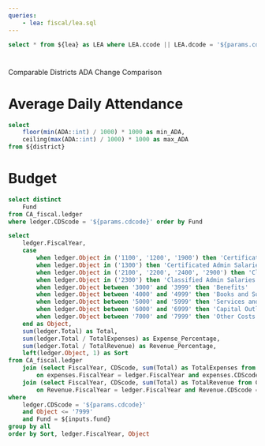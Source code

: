 ```yaml
---
queries:
    - lea: fiscal/lea.sql
---
```


```sql district
select * from ${lea} as LEA where LEA.ccode || LEA.dcode = '${params.cdcode}'
```

# <Value data={district} column=district/>

<LinkButton url='/CA-fiscal/{params.cdcode}/comparison-group'>
Comparable Districts
</LinkButton>

<LinkButton url='/CA-fiscal/{params.cdcode}/ada'>
ADA Change Comparison
</LinkButton>

# Average Daily Attendance

```sql chart_stats
select
    floor(min(ADA::int) / 1000) * 1000 as min_ADA,
    ceiling(max(ADA::int) / 1000) * 1000 as max_ADA
from ${district}
```

<LineChart
    data={district}
    x=year
    y=ADA
    yMin={chart_stats[0].min_ADA}
    yMax={chart_stats[0].max_ADA}
    title="Average Daily Attendance"
/>

# Budget

```sql fund
select distinct 
    Fund 
from CA_fiscal.ledger 
where ledger.CDScode = '${params.cdcode}' order by Fund
```

<ButtonGroup title=Fund data={fund} name=fund value=fund defaultValue='01' />

```sql ledger
select
    ledger.FiscalYear,
    case
        when ledger.Object in ('1100', '1200', '1900') then 'Certificated Teacher Salaries'
        when ledger.Object in ('1300') then 'Certificated Admin Salaries'
        when ledger.Object in ('2100', '2200', '2400', '2900') then 'Classified Staff Salaries'
        when ledger.Object in ('2300') then 'Classified Admin Salaries'
        when ledger.Object between '3000' and '3999' then 'Benefits'
        when ledger.Object between '4000' and '4999' then 'Books and Supplies'
        when ledger.Object between '5000' and '5999' then 'Services and Operating Costs'
        when ledger.Object between '6000' and '6999' then 'Capital Outlay and Equipment'
        when ledger.Object between '7000' and '7999' then 'Other Costs'
    end as Object,
    sum(ledger.Total) as Total,
    sum(ledger.Total / TotalExpenses) as Expense_Percentage,
    sum(ledger.Total / TotalRevenue) as Revenue_Percentage,
    left(ledger.Object, 1) as Sort
from CA_fiscal.ledger
    join (select FiscalYear, CDScode, sum(Total) as TotalExpenses from CA_fiscal.ledger where Object <= '7999' and Fund = ${inputs.fund} group by all) as expenses
        on expenses.FiscalYear = ledger.FiscalYear and expenses.CDScode = ledger.CDScode
    join (select FiscalYear, CDScode, sum(Total) as TotalRevenue from CA_fiscal.ledger where Object between '8000' and '8999' and Fund = ${inputs.fund} group by all) as Revenue
        on Revenue.FiscalYear = ledger.FiscalYear and Revenue.CDScode = ledger.CDScode
where
    ledger.CDScode = '${params.cdcode}'
    and Object <= '7999'
    and Fund = ${inputs.fund}
group by all
order by Sort, ledger.FiscalYear, Object
```

<DataTable data={ledger} groupBy=FiscalYear subtotals=true groupsOpen=false >
    <Column id=Object/>
    <Column id=Total fmt=usd0/>
    <Column id=Expense_Percentage fmt=pct2/> 
    <Column id=Revenue_Percentage fmt=pct2/> 
</DataTable>


<AreaChart
    title="Expense Percentage by Object"
    data={ledger}
    x=FiscalYear
    y=Total
    series=Object
    type=stacked100
    chartAreaHeight=500
/>
